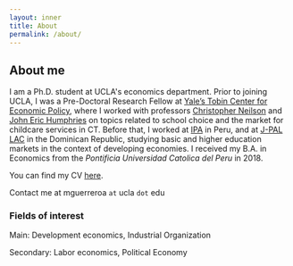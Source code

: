 ```yaml
---
layout: inner
title: About
permalink: /about/
---
```

## About me

I am a Ph.D. student at UCLA's economics department. Prior to joining UCLA, I was a Pre-Doctoral Research Fellow at [Yale’s Tobin Center for Economic Policy](https://tobin.yale.edu/), where I worked with professors [Christopher Neilson](https://christopherneilson.github.io/) and [John Eric Humphries](http://johnerichumphries.com/)
on topics related to school choice and the market for childcare services in CT. Before that, I worked at [IPA](http://www.poverty-action.org/study/information-about-returns-post-primary-education-peru) in Peru, and at [J-PAL LAC](https://www.povertyactionlab.org/latin-america-caribbean) in the Dominican Republic, studying basic and higher education markets in the context of developing economies. I received my B.A. in Economics from the _Pontificia Universidad Catolica del Peru_ in 2018.

You can find my CV [here](CV_meg_2023.pdf). 

Contact me at mguerreroa  `at` ucla `dot` edu

### Fields of interest

Main: Development economics, Industrial Organization

Secondary: Labor economics, Political Economy

